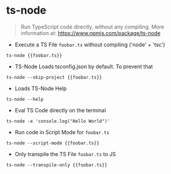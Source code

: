 # ts-node

> Run TypeScript code directly, without any compiling.
> More information at: https://www.npmjs.com/package/ts-node

- Execute a TS File `foobar.ts` without compiling ('node' + 'tsc')

`ts-node {{foobar.ts}}`

- TS-Node Loads tsconfig.json by default. To prevent that

`ts-node --skip-project {{foobar.ts}}`

- Loads TS-Node Help

`ts-node --help`

- Eval TS Code directly on the terminal

`ts-node -e 'console.log("Hello World")'`

- Run code in Script Mode for `foobar.ts`

`ts-node --script-mode {{foobar.ts}}`

- Only transpile the TS File `foobar.ts` to JS

`ts-node --transpile-only {{foobar.ts}}`

